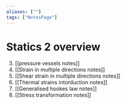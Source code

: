```yaml
---
aliases: [""]
tags: ["NotesPage"]
---
```


# Statics 2 overview


3) [[pressure vessels notes]]
4) [[Strain in multiple directions notes]]
5) [[Shear strain in multiple directions notes]]
6) [[Thermal strains intorduction notes]]
7) [[Generalised hookes law notes]]
8) [[Stress transformation notes]]